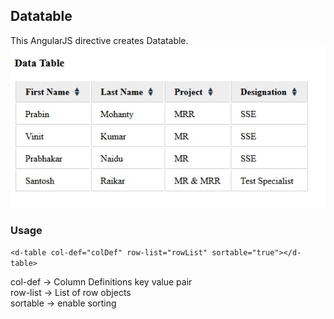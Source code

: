 ## Datatable
This AngularJS directive creates Datatable.
<br />
![Datatable](https://raw.githubusercontent.com/vinigem/AngularJS/master/Datatable/datatable.jpg)

### Usage
`<d-table col-def="colDef" row-list="rowList" sortable="true"></d-table>`

col-def -> Column Definitions key value pair<br />
row-list -> List of row objects<br />
sortable -> enable sorting<br />
